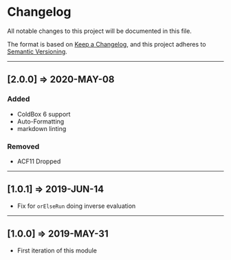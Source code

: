 # Changelog

All notable changes to this project will be documented in this file.

The format is based on [Keep a Changelog](https://keepachangelog.com/en/1.0.0/),
and this project adheres to [Semantic Versioning](https://semver.org/spec/v2.0.0.html).

----

## [2.0.0] => 2020-MAY-08

### Added

* ColdBox 6 support
* Auto-Formatting
* markdown linting

### Removed

* ACF11 Dropped

----

## [1.0.1] => 2019-JUN-14

* Fix for `orElseRun` doing inverse evaluation

----

## [1.0.0] => 2019-MAY-31

* First iteration of this module
